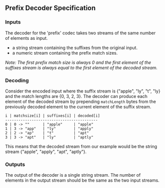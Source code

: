 ## Prefix Decoder Specification

### Inputs
The decoder for the 'prefix' codec takes two streams of the same number of elements as input.
- a string stream containing the suffixes from the original input.
- a numeric stream containing the prefix match sizes.

*Note: The first prefix match size is always 0 and the first element of the suffixes stream is always equal to the first element of the decoded stream.*

### Decoding
Consider the encoded input where the suffix stream is {"apple", "ly", "t", "ly} and the match lengths are {0, 3, 2, 3}. The decoder can produce each element of the decoded stream by prepending `matchLength` bytes from the previously decoded element to the current element of the suffix stream.

```
i | matchsize[i] | suffixes[i] | decoded[i]
------------------------------------------
0 | 0 -> ""      | "apple"     | "apple"
1 | 3 -> "app"   | "ly"        | "apply"
2 | 2 -> "ap"    | "t"         | "apt"
3 | 3 -> "apt"   | "ly"        | "aptly"
```

This means that the decoded stream from our example would be the string stream {"apple", "apply", "apt", "aptly"}.

### Outputs
The output of the decoder is a single string stream. The number of elements in the output stream should be the same as the two input streams.
